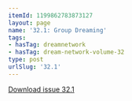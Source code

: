 ```yaml
---
itemId: 1199862783873127
layout: page
name: '32.1: Group Dreaming'
tags:
- hasTag: dreamnetwork
- hasTag: dream-network-volume-32
type: post
urlSlug: '32.1'
---
```

<a href="files/pdfs/Volume_32/32.1_group_dreaming.pdf" download="">Download issue 32.1</a>